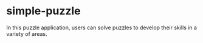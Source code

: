# simple-puzzle
In this puzzle application, users can solve puzzles to develop their skills in a variety of areas.
